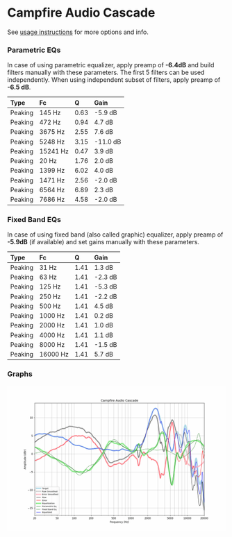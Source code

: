 # Campfire Audio Cascade
See [usage instructions](https://github.com/jaakkopasanen/AutoEq#usage) for more options and info.

### Parametric EQs
In case of using parametric equalizer, apply preamp of **-6.4dB** and build filters manually
with these parameters. The first 5 filters can be used independently.
When using independent subset of filters, apply preamp of **-6.5 dB**.

| Type    | Fc       |    Q | Gain     |
|:--------|:---------|:-----|:---------|
| Peaking | 145 Hz   | 0.63 | -5.9 dB  |
| Peaking | 472 Hz   | 0.94 | 4.7 dB   |
| Peaking | 3675 Hz  | 2.55 | 7.6 dB   |
| Peaking | 5248 Hz  | 3.15 | -11.0 dB |
| Peaking | 15241 Hz | 0.47 | 3.9 dB   |
| Peaking | 20 Hz    | 1.76 | 2.0 dB   |
| Peaking | 1399 Hz  | 6.02 | 4.0 dB   |
| Peaking | 1471 Hz  | 2.56 | -2.0 dB  |
| Peaking | 6564 Hz  | 6.89 | 2.3 dB   |
| Peaking | 7686 Hz  | 4.58 | -2.0 dB  |

### Fixed Band EQs
In case of using fixed band (also called graphic) equalizer, apply preamp of **-5.9dB**
(if available) and set gains manually with these parameters.

| Type    | Fc       |    Q | Gain    |
|:--------|:---------|:-----|:--------|
| Peaking | 31 Hz    | 1.41 | 1.3 dB  |
| Peaking | 63 Hz    | 1.41 | -2.3 dB |
| Peaking | 125 Hz   | 1.41 | -5.3 dB |
| Peaking | 250 Hz   | 1.41 | -2.2 dB |
| Peaking | 500 Hz   | 1.41 | 4.5 dB  |
| Peaking | 1000 Hz  | 1.41 | 0.2 dB  |
| Peaking | 2000 Hz  | 1.41 | 1.0 dB  |
| Peaking | 4000 Hz  | 1.41 | 1.1 dB  |
| Peaking | 8000 Hz  | 1.41 | -1.5 dB |
| Peaking | 16000 Hz | 1.41 | 5.7 dB  |

### Graphs
![](./Campfire%20Audio%20Cascade.png)